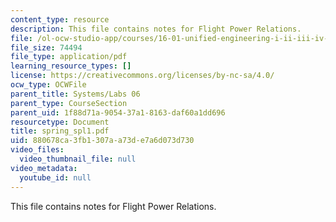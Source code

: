 ```yaml
---
content_type: resource
description: This file contains notes for Flight Power Relations.
file: /ol-ocw-studio-app/courses/16-01-unified-engineering-i-ii-iii-iv-fall-2005-spring-2006/880678ca3fb1307aa73de7a6d073d730_spring_spl1.pdf
file_size: 74494
file_type: application/pdf
learning_resource_types: []
license: https://creativecommons.org/licenses/by-nc-sa/4.0/
ocw_type: OCWFile
parent_title: Systems/Labs 06
parent_type: CourseSection
parent_uid: 1f88d71a-9054-37a1-8163-daf60a1dd696
resourcetype: Document
title: spring_spl1.pdf
uid: 880678ca-3fb1-307a-a73d-e7a6d073d730
video_files:
  video_thumbnail_file: null
video_metadata:
  youtube_id: null
---
```

This file contains notes for Flight Power Relations.